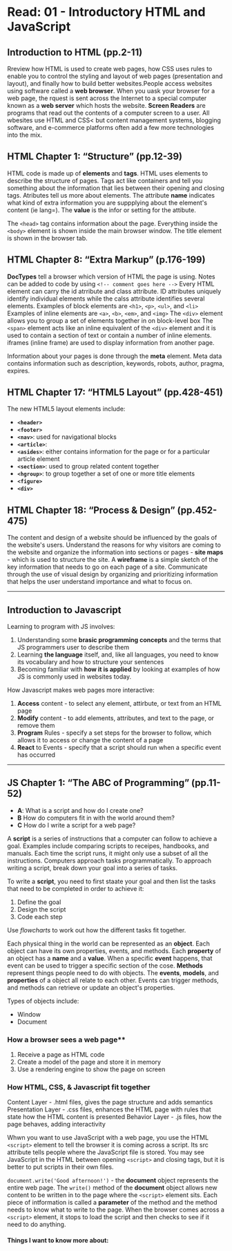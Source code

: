 # Read: 01 - Introductory HTML and JavaScript

## Introduction to HTML (pp.2-11)

Rreview how HTML is used to create web pages, how CSS uses rules to enable you to control the styling and layout of web pages (presentation and layout), and finally how to build better websites.People access websites using software called a **web browser**. When you uask your browser for a web page, the rquest is sent across the Internet to a special computer known as a **web server** which hosts the website. **Screen Readers** are programs that read out the contents of a computer screen to a user. All wbesites use HTML and CSS< but content management systems, blogging software, and e-commerce platforms often add a few more technologies into the mix.

## HTML Chapter 1: “Structure” (pp.12-39)

HTML code is made up of **elements** and **tags**. HTML uses elements to describe the structure of pages. Tags act like containers and tell you something about the information that lies between their opening and closing tags. Atributes tell us more about elements. The attribute **name** indicates what kind of extra information you are suppplying about the element's content (ie lang=). The **value** is the infor or setting for the attibute.

The `<head>` tag contains information about the page. Everything inside the `<body>` element is shown inside the main browser window. The title element is shown in the browser tab.

## HTML Chapter 8: “Extra Markup” (p.176-199)

**DocTypes** tell a browser which version of HTML the page is using. Notes can be added to code by using `<!-- comment goes here -->`
Every HTML element can carry the id atrribute and class attribute. ID attributes uniquely identify individual elements while the calss attribute identifies several elements.
Examples of block elements are `<h1>`, `<p>`, `<ul>`, and `<li>`
Examples of inline elements are `<a>`, `<b>`, `<em>`, and `<img>`
The `<div>` element allows you to group a set of elements together in on block-level box
The `<span>` element acts like an inline equivalent of the `<div>` element and it is used to contain a section of text or contain a number of inline elements.
iframes (inline frame) are used to display information from another page.

Information about your pages is done through the **meta** element. Meta data contains information such as description, keywords, robots, author, pragma, expires.

## HTML Chapter 17: “HTML5 Layout” (pp.428-451)

The new HTML5 layout elements include:

- **`<header>`**
- **`<footer>`**
- **`<nav>`**: used for navigational blocks
- **`<article>`**:
- **`<asides>`**: either contains information for the page or for a particular article element
- **`<section>`**: used to group related content together
- **`<hgroup>`**: to group together a set of one or more title elements
- **`<figure>`**
- **`<div>`**

## HTML Chapter 18: “Process & Design” (pp.452-475)

The content and design of a website should be influenced by the goals of the website's users. Understand the reasons for why visitors are coming to the website and organize the information into sections or pages - **site maps** - which is used to structure the site. A **wireframe** is a simple sketch of the key information that needs to go on each page of a site. Communicate through the use of visual design by organizing and prioritizing information that helps the user understand importance and what to focus on.

---

## Introduction to Javascript

Learning to program with JS involves:

1. Understanding some **brasic programming concepts** and the terms that JS programmers user to describe them
2. Learning **the language** itself, and, like all languages, you need to know its vocabulary and how to structure your sentences
3. Becoming familiar with **how it is applied** by looking at examples of how JS is commonly used in websites today.

How Javascript makes web pages more interactive:

1. **Access** content - to select any element, attirbute, or text from an HTML page
2. **Modify** content - to add elements, attributes, and text to the page, or remove them
3. **Program** Rules - specify a set steps for the browser to follow, which allows it to access or change the content of a page
4. **React** to Events - specify that a script should run when a specific event has occurred

---

## JS Chapter 1: “The ABC of Programming” (pp.11-52)

- **A**: What is a script and how do I create one?
- **B** How do computers fit in with the world around them?
- **C** How do I write a script for a web page?

A **script** is a series of instructions that a computer can follow to achieve a goal. Examples include comparing scripts to receipes, handbooks, and manuals. Each time the script runs, it might only use a subset of all the instructions. Computers approach tasks programmatically. To approach writing a script, break down your goal into a series of tasks.

To write a **script**, you need to first staate your goal and then list the tasks that need to be completed in order to achieve it:

1. Define the goal
2. Design the script
3. Code each step

Use *flowcharts* to work out how the different tasks fit together.

Each physical thing in the world can be represented as an **object**. Each object can have its own properties, events, and methods. Each **property** of an object has a **name** and a **value**. When a specific **event** happens, that event can be used to trigger a specific section of the cose. **Methods** represent things people need to do with objects. The **events**, **models**, and **properties** of a object all relate to each other. Events can trigger methods, and methods can retrieve or update an object's properties.

Types of objects include:

- Window
- Document

### How a browser sees a web page**

1. Receive a page as HTML code
2. Create a model of the page and store it in memory
3. Use a rendering engine to show the page on screen

### How HTML, CSS, & Javascript fit together

Content Layer - .html files, gives the page structure and adds semantics
Presentation Layer - .css files, enhances the HTML page with rules that state how the HTML content is presented
Behavior Layer - .js files, how the page behaves, adding interactivity

Whwn you want to use JavaScript with a web page, you use the HTML `<script>` element to tell the browser it is coming across a script. Its src attribute tells people where the JavaScript file is stored. You may see JavaScript in the HTML between opening `<script>` and closing tags, but it is better to put scripts in their own files.

`document.write('Good afternoon!')` - the **document** object represents the entire web page. The `write()` method of the **document** object allows new content to be written in to the page where the `<script>` element sits. Each piece of intformation is called a **parameter** of the method and the method needs to know what to write to the page. When the browser comes across a `<script>` element, it stops to load the script and then checks to see if it need to do anything.

#### Things I want to know more about:
